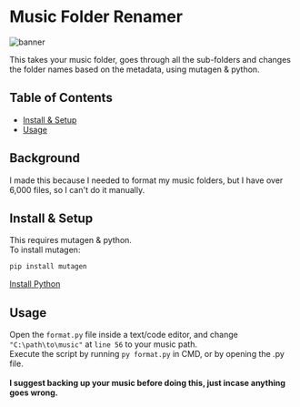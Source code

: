 
Music Folder Renamer
=============

![banner](https://i.ibb.co/qsbQ8WT/banner.png)
<!-- ![badge]() -->
<!-- ![badge]() -->
This takes your music folder, goes through all the sub-folders and changes the folder names based on the metadata, using mutagen & python.

Table of Contents
-----------------

-   [Install & Setup](#installsetup)
-   [Usage](#usage)

Background
----------

I made this because I needed to format my music folders, but I have over 6,000 files, so I can't do it manually.


Install & Setup
---------------

This requires mutagen & python.
<br />To install mutagen:
```python
pip install mutagen
```
[Install Python](https://www.python.org/downloads/)

Usage
-----

Open the `format.py` file inside a text/code editor, and change `"C:\path\to\music"` at `line 56` to your music path.
<br />Execute the script by running `py format.py` in CMD, or by opening the .py file.
<br /><br />**I suggest backing up your music before doing this, just incase anything goes wrong.**
